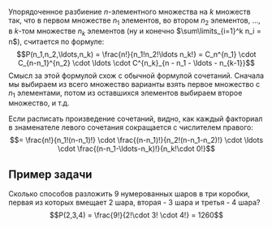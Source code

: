Упорядоченное разбиение $n$-элементного множества на $k$ множеств так, что в первом множестве $n_1$ элементов, во втором $n_2$ элементов, ..., в $k$-том множестве $n_k$ элементов (ну и конечно $\sum\limits_{i=1}^k n_i = n$), считается по формуле:
$$P(n_1,n_2,\ldots,n_k) = \frac{n!}{n_1!n_2!\ldots n_k!} = C_n^{n_1} \cdot C_{n-n_1}^{n_2} \cdot \ldots \cdot C^{n_k}_{n - n_1 - \ldots - n_{k-1}}$$
Смысл за этой формулой схож с обычной формулой сочетаний. Сначала мы выбираем из всего множество варианты взять первое множество с $n_1$ элементами, потом из оставшихся элементов выбираем второе множество, и т.д.

Если расписать произведение сочетаний, видно, как каждый факториал в знаменателе левого сочетания сокращается с числителем правого:
$$= \frac{n!}{n_1!(n-n_1)!} \cdot \frac{(n-n_1)!}{n_2!(n-n_1-n_2)!} \cdot \ldots \cdot \frac{(n-n_1-\ldots-n_k)!}{n_k!\cdot 0!}$$

## Пример задачи
Сколько способов разложить 9 нумерованных шаров в три коробки, первая из которых вмещает 2 шара, вторая - 3 шара и третья - 4 шара?
$$P(2,3,4) = \frac{9!}{2!\cdot 3! \cdot 4!} = 1260$$